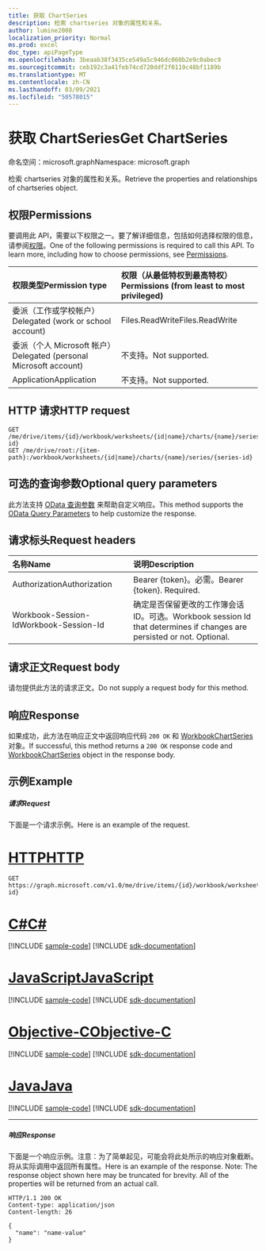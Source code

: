 ```yaml
---
title: 获取 ChartSeries
description: 检索 chartseries 对象的属性和关系。
author: lumine2008
localization_priority: Normal
ms.prod: excel
doc_type: apiPageType
ms.openlocfilehash: 3beaab38f3435ce549a5c946dc060b2e9c0abec9
ms.sourcegitcommit: ceb192c3a41feb74cd720ddf2f0119c48bf1189b
ms.translationtype: MT
ms.contentlocale: zh-CN
ms.lasthandoff: 03/09/2021
ms.locfileid: "50578015"
---
```

# <a name="get-chartseries"></a><span data-ttu-id="6e2d0-103">获取 ChartSeries</span><span class="sxs-lookup"><span data-stu-id="6e2d0-103">Get ChartSeries</span></span>

<span data-ttu-id="6e2d0-104">命名空间：microsoft.graph</span><span class="sxs-lookup"><span data-stu-id="6e2d0-104">Namespace: microsoft.graph</span></span>

<span data-ttu-id="6e2d0-105">检索 chartseries 对象的属性和关系。</span><span class="sxs-lookup"><span data-stu-id="6e2d0-105">Retrieve the properties and relationships of chartseries object.</span></span>
## <a name="permissions"></a><span data-ttu-id="6e2d0-106">权限</span><span class="sxs-lookup"><span data-stu-id="6e2d0-106">Permissions</span></span>
<span data-ttu-id="6e2d0-p101">要调用此 API，需要以下权限之一。要了解详细信息，包括如何选择权限的信息，请参阅[权限](/graph/permissions-reference)。</span><span class="sxs-lookup"><span data-stu-id="6e2d0-p101">One of the following permissions is required to call this API. To learn more, including how to choose permissions, see [Permissions](/graph/permissions-reference).</span></span>

|<span data-ttu-id="6e2d0-109">权限类型</span><span class="sxs-lookup"><span data-stu-id="6e2d0-109">Permission type</span></span>      | <span data-ttu-id="6e2d0-110">权限（从最低特权到最高特权）</span><span class="sxs-lookup"><span data-stu-id="6e2d0-110">Permissions (from least to most privileged)</span></span>              |
|:--------------------|:---------------------------------------------------------|
|<span data-ttu-id="6e2d0-111">委派（工作或学校帐户）</span><span class="sxs-lookup"><span data-stu-id="6e2d0-111">Delegated (work or school account)</span></span> | <span data-ttu-id="6e2d0-112">Files.ReadWrite</span><span class="sxs-lookup"><span data-stu-id="6e2d0-112">Files.ReadWrite</span></span>    |
|<span data-ttu-id="6e2d0-113">委派（个人 Microsoft 帐户）</span><span class="sxs-lookup"><span data-stu-id="6e2d0-113">Delegated (personal Microsoft account)</span></span> | <span data-ttu-id="6e2d0-114">不支持。</span><span class="sxs-lookup"><span data-stu-id="6e2d0-114">Not supported.</span></span>    |
|<span data-ttu-id="6e2d0-115">Application</span><span class="sxs-lookup"><span data-stu-id="6e2d0-115">Application</span></span> | <span data-ttu-id="6e2d0-116">不支持。</span><span class="sxs-lookup"><span data-stu-id="6e2d0-116">Not supported.</span></span> |

## <a name="http-request"></a><span data-ttu-id="6e2d0-117">HTTP 请求</span><span class="sxs-lookup"><span data-stu-id="6e2d0-117">HTTP request</span></span>
<!-- { "blockType": "ignored" } -->
```http
GET /me/drive/items/{id}/workbook/worksheets/{id|name}/charts/{name}/series/{series-id}
GET /me/drive/root:/{item-path}:/workbook/worksheets/{id|name}/charts/{name}/series/{series-id}
```
## <a name="optional-query-parameters"></a><span data-ttu-id="6e2d0-118">可选的查询参数</span><span class="sxs-lookup"><span data-stu-id="6e2d0-118">Optional query parameters</span></span>
<span data-ttu-id="6e2d0-119">此方法支持 [OData 查询参数](/graph/query-parameters) 来帮助自定义响应。</span><span class="sxs-lookup"><span data-stu-id="6e2d0-119">This method supports the [OData Query Parameters](/graph/query-parameters) to help customize the response.</span></span>

## <a name="request-headers"></a><span data-ttu-id="6e2d0-120">请求标头</span><span class="sxs-lookup"><span data-stu-id="6e2d0-120">Request headers</span></span>
| <span data-ttu-id="6e2d0-121">名称</span><span class="sxs-lookup"><span data-stu-id="6e2d0-121">Name</span></span>      |<span data-ttu-id="6e2d0-122">说明</span><span class="sxs-lookup"><span data-stu-id="6e2d0-122">Description</span></span>|
|:----------|:----------|
| <span data-ttu-id="6e2d0-123">Authorization</span><span class="sxs-lookup"><span data-stu-id="6e2d0-123">Authorization</span></span>  | <span data-ttu-id="6e2d0-p102">Bearer {token}。必需。</span><span class="sxs-lookup"><span data-stu-id="6e2d0-p102">Bearer {token}. Required.</span></span> |
| <span data-ttu-id="6e2d0-126">Workbook-Session-Id</span><span class="sxs-lookup"><span data-stu-id="6e2d0-126">Workbook-Session-Id</span></span>  | <span data-ttu-id="6e2d0-p103">确定是否保留更改的工作簿会话 ID。可选。</span><span class="sxs-lookup"><span data-stu-id="6e2d0-p103">Workbook session Id that determines if changes are persisted or not. Optional.</span></span>|

## <a name="request-body"></a><span data-ttu-id="6e2d0-129">请求正文</span><span class="sxs-lookup"><span data-stu-id="6e2d0-129">Request body</span></span>
<span data-ttu-id="6e2d0-130">请勿提供此方法的请求正文。</span><span class="sxs-lookup"><span data-stu-id="6e2d0-130">Do not supply a request body for this method.</span></span>

## <a name="response"></a><span data-ttu-id="6e2d0-131">响应</span><span class="sxs-lookup"><span data-stu-id="6e2d0-131">Response</span></span>

<span data-ttu-id="6e2d0-132">如果成功，此方法在响应正文中返回响应代码 `200 OK` 和 [WorkbookChartSeries](../resources/chartseries.md) 对象。</span><span class="sxs-lookup"><span data-stu-id="6e2d0-132">If successful, this method returns a `200 OK` response code and [WorkbookChartSeries](../resources/chartseries.md) object in the response body.</span></span>
## <a name="example"></a><span data-ttu-id="6e2d0-133">示例</span><span class="sxs-lookup"><span data-stu-id="6e2d0-133">Example</span></span>
##### <a name="request"></a><span data-ttu-id="6e2d0-134">请求</span><span class="sxs-lookup"><span data-stu-id="6e2d0-134">Request</span></span>
<span data-ttu-id="6e2d0-135">下面是一个请求示例。</span><span class="sxs-lookup"><span data-stu-id="6e2d0-135">Here is an example of the request.</span></span>

# <a name="http"></a>[<span data-ttu-id="6e2d0-136">HTTP</span><span class="sxs-lookup"><span data-stu-id="6e2d0-136">HTTP</span></span>](#tab/http)
<!-- {
  "blockType": "request",
  "name": "get_chartseries"
}-->
```msgraph-interactive
GET https://graph.microsoft.com/v1.0/me/drive/items/{id}/workbook/worksheets/{id|name}/charts/{name}/series/{series-id}
```
# <a name="c"></a>[<span data-ttu-id="6e2d0-137">C#</span><span class="sxs-lookup"><span data-stu-id="6e2d0-137">C#</span></span>](#tab/csharp)
[!INCLUDE [sample-code](../includes/snippets/csharp/get-chartseries-csharp-snippets.md)]
[!INCLUDE [sdk-documentation](../includes/snippets/snippets-sdk-documentation-link.md)]

# <a name="javascript"></a>[<span data-ttu-id="6e2d0-138">JavaScript</span><span class="sxs-lookup"><span data-stu-id="6e2d0-138">JavaScript</span></span>](#tab/javascript)
[!INCLUDE [sample-code](../includes/snippets/javascript/get-chartseries-javascript-snippets.md)]
[!INCLUDE [sdk-documentation](../includes/snippets/snippets-sdk-documentation-link.md)]

# <a name="objective-c"></a>[<span data-ttu-id="6e2d0-139">Objective-C</span><span class="sxs-lookup"><span data-stu-id="6e2d0-139">Objective-C</span></span>](#tab/objc)
[!INCLUDE [sample-code](../includes/snippets/objc/get-chartseries-objc-snippets.md)]
[!INCLUDE [sdk-documentation](../includes/snippets/snippets-sdk-documentation-link.md)]

# <a name="java"></a>[<span data-ttu-id="6e2d0-140">Java</span><span class="sxs-lookup"><span data-stu-id="6e2d0-140">Java</span></span>](#tab/java)
[!INCLUDE [sample-code](../includes/snippets/java/get-chartseries-java-snippets.md)]
[!INCLUDE [sdk-documentation](../includes/snippets/snippets-sdk-documentation-link.md)]

---

##### <a name="response"></a><span data-ttu-id="6e2d0-141">响应</span><span class="sxs-lookup"><span data-stu-id="6e2d0-141">Response</span></span>
<span data-ttu-id="6e2d0-p104">下面是一个响应示例。注意：为了简单起见，可能会将此处所示的响应对象截断。将从实际调用中返回所有属性。</span><span class="sxs-lookup"><span data-stu-id="6e2d0-p104">Here is an example of the response. Note: The response object shown here may be truncated for brevity. All of the properties will be returned from an actual call.</span></span>
<!-- {
  "blockType": "response",
  "truncated": true,
  "@odata.type": "microsoft.graph.workbookChartSeries"
} -->
```http
HTTP/1.1 200 OK
Content-type: application/json
Content-length: 26

{
  "name": "name-value"
}
```

<!-- uuid: 8fcb5dbc-d5aa-4681-8e31-b001d5168d79
2015-10-25 14:57:30 UTC -->
<!-- {
  "type": "#page.annotation",
  "description": "Get ChartSeries",
  "keywords": "",
  "section": "documentation",
  "tocPath": "",
  "suppressions": [
  ]
}-->
